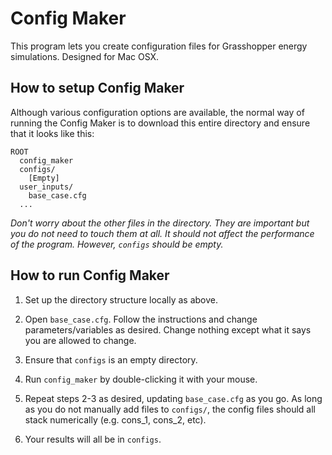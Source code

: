 # Config Maker
This program lets you create configuration files for Grasshopper energy simulations. Designed for Mac OSX.

## How to setup Config Maker

Although various configuration options are available, the normal way of running
the Config Maker is to download this entire directory and ensure that it looks like this:

```
ROOT
  config_maker
  configs/
    [Empty]
  user_inputs/
    base_case.cfg
  ...
```

_Don't worry about the other files in the directory. They are important but you do not need to touch them at all. It should not affect the performance of the program. However, `configs` should be empty._


## How to run Config Maker

1. Set up the directory structure locally as above.

2. Open `base_case.cfg`. Follow the instructions and change parameters/variables as desired. Change nothing except what it says you are allowed to change.

3. Ensure that `configs` is an empty directory.

4. Run `config_maker` by double-clicking it with your mouse.

5. Repeat steps 2-3 as desired, updating `base_case.cfg` as you go. As long as you do not manually add files to `configs/`, the config files should all stack numerically (e.g. cons_1, cons_2, etc).

6. Your results will all be in `configs`.
